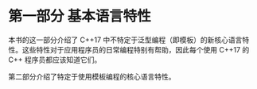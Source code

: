 # 第一部分    基本语言特性

本书的这一部分介绍了 C++17 中不特定于泛型编程（即模板）的新核心语言特性。这些特性对于应用程序员的日常编程特别有帮助，因此每个使用 C++17 的 C++ 程序员都应该知道它们。

第二部分介绍了特定于使用模板编程的核心语言特性。